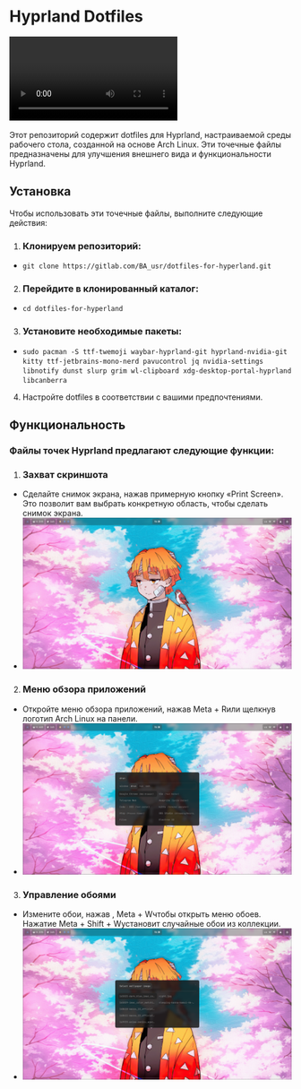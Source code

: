 # Hyprland Dotfiles

<video src="Media/rice.mp4" controls title="Title"></video>

Этот репозиторий содержит dotfiles для Hyprland, настраиваемой среды рабочего стола, созданной на основе Arch Linux. Эти точечные файлы предназначены для улучшения внешнего вида и функциональности Hyprland.

## Установка

Чтобы использовать эти точечные файлы, выполните следующие действия:

1. ### Клонируем репозиторий:

- ```git clone https://gitlab.com/BA_usr/dotfiles-for-hyperland.git```

2. ### Перейдите в клонированный каталог:

- ```cd dotfiles-for-hyperland```

3. ### Установите необходимые пакеты:

- ```sudo pacman -S ttf-twemoji waybar-hyprland-git hyprland-nvidia-git kitty ttf-jetbrains-mono-nerd pavucontrol jq nvidia-settings libnotify dunst slurp grim wl-clipboard xdg-desktop-portal-hyprland libcanberra```

4. Настройте dotfiles в соответствии с вашими предпочтениями.

## Функциональность

### Файлы точек Hyprland предлагают следующие функции:

1. ### Захват скриншота
- Сделайте снимок экрана, нажав примерную кнопку «Print Screen». Это позволит вам выбрать конкретную область, чтобы сделать снимок экрана.
- <img src="Media/1.png" alt="Захват скриншота" width="500"/>

2. ### Меню обзора приложений
- Откройте меню обзора приложений, нажав Meta + Rили щелкнув логотип Arch Linux на панели.
- <img src="Media/2.png" alt="Меню обзора приложений" width="500"/>

3. ### Управление обоями
- Измените обои, нажав , Meta + Wчтобы открыть меню обоев. Нажатие Meta + Shift + Wустановит случайные обои из коллекции.
- <img src="Media/3.png" alt="Управление обоями" width="500"/>
